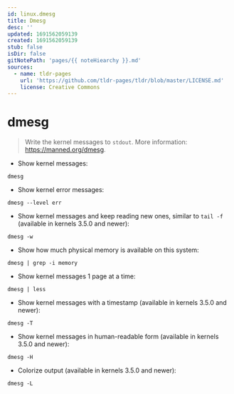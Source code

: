 ```yaml
---
id: linux.dmesg
title: Dmesg
desc: ''
updated: 1691562059139
created: 1691562059139
stub: false
isDir: false
gitNotePath: 'pages/{{ noteHiearchy }}.md'
sources:
  - name: tldr-pages
    url: 'https://github.com/tldr-pages/tldr/blob/master/LICENSE.md'
    license: Creative Commons
---
```

# dmesg

> Write the kernel messages to `stdout`.
> More information: <https://manned.org/dmesg>.

- Show kernel messages:

`dmesg`

- Show kernel error messages:

`dmesg --level err`

- Show kernel messages and keep reading new ones, similar to `tail -f` (available in kernels 3.5.0 and newer):

`dmesg -w`

- Show how much physical memory is available on this system:

`dmesg | grep -i memory`

- Show kernel messages 1 page at a time:

`dmesg | less`

- Show kernel messages with a timestamp (available in kernels 3.5.0 and newer):

`dmesg -T`

- Show kernel messages in human-readable form (available in kernels 3.5.0 and newer):

`dmesg -H`

- Colorize output (available in kernels 3.5.0 and newer):

`dmesg -L`

